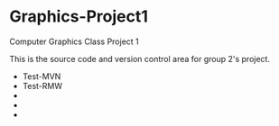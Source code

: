 Graphics-Project1
=================
Computer Graphics Class Project 1

This is the source code and version control area for group 2's project.

* Test-MVN
* Test-RMW
*
*
*